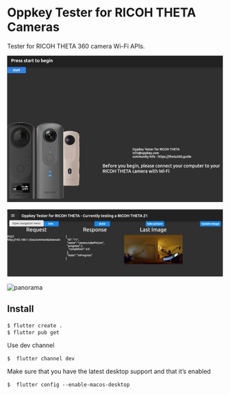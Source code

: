 # Oppkey Tester for RICOH THETA Cameras

Tester for RICOH THETA 360 camera Wi-Fi APIs.

![home](doc/image/home.png)

![status](doc/image/status.png)

![panorama](doc/image/panorama.gif)



## Install

```
$ flutter create .
$ flutter pub get
```
Use dev channel
```
$  flutter channel dev
```

Make sure that you have the latest desktop support and that it’s enabled
```
$  flutter config --enable-macos-desktop
```